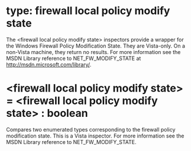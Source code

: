 # type: firewall local policy modify state

The &lt;firewall local policy modify state&gt; inspectors provide a wrapper for the Windows Firewall Policy Modification State. They are Vista-only. On a non-Vista machine, they return no results. For more information see the MSDN Library reference to NET_FW_MODIFY_STATE at http://msdn.microsoft.com/library/.

# &lt;firewall local policy modify state&gt; = &lt;firewall local policy modify state&gt; : boolean

Compares two enumerated types corresponding to the firewall policy modification state. This is a Vista inspector. For more information see the MSDN Library reference to NET_FW_MODIFY_STATE.
